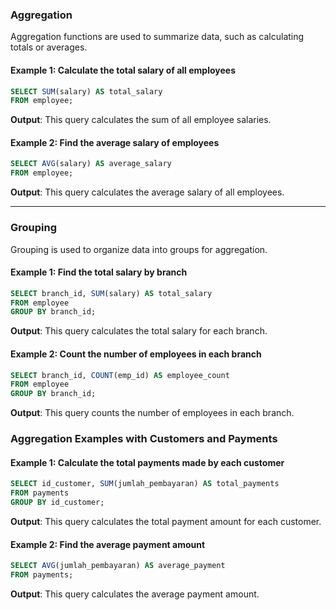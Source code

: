 ### Aggregation
Aggregation functions are used to summarize data, such as calculating totals or averages.

#### **Example 1**: Calculate the total salary of all employees
```sql
SELECT SUM(salary) AS total_salary
FROM employee;
```
**Output**: This query calculates the sum of all employee salaries.

#### **Example 2**: Find the average salary of employees
```sql
SELECT AVG(salary) AS average_salary
FROM employee;
```
**Output**: This query calculates the average salary of all employees.

---

### Grouping
Grouping is used to organize data into groups for aggregation.

#### **Example 1**: Find the total salary by branch
```sql
SELECT branch_id, SUM(salary) AS total_salary
FROM employee
GROUP BY branch_id;
```
**Output**: This query calculates the total salary for each branch.

#### **Example 2**: Count the number of employees in each branch
```sql
SELECT branch_id, COUNT(emp_id) AS employee_count
FROM employee
GROUP BY branch_id;
```
**Output**: This query counts the number of employees in each branch.

### **Aggregation Examples with Customers and Payments**

#### **Example 1**: Calculate the total payments made by each customer
```sql
SELECT id_customer, SUM(jumlah_pembayaran) AS total_payments
FROM payments
GROUP BY id_customer;
```
**Output**: This query calculates the total payment amount for each customer.

#### **Example 2**: Find the average payment amount
```sql
SELECT AVG(jumlah_pembayaran) AS average_payment
FROM payments;
```
**Output**: This query calculates the average payment amount.


